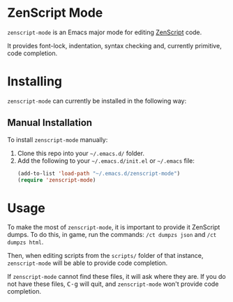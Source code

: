 # ZenScript Mode

`zenscript-mode` is an Emacs major mode for editing
[ZenScript](https://github.com/CraftTweaker/ZenScript) code.

It provides font-lock, indentation, syntax checking and,
currently primitive, code completion.

# Installing

`zenscript-mode` can currently be installed in the following way:

## Manual Installation

To install `zenscript-mode` manually:

1. Clone this repo into your `~/.emacs.d/` folder.
2. Add the following to your `~/.emacs.d/init.el` or `~/.emacs` file:
   ```lisp
   (add-to-list 'load-path "~/.emacs.d/zenscript-mode")
   (require 'zenscript-mode)
   ```

# Usage

To make the most of `zenscript-mode`, it is important to provide
it ZenScript dumps. To do this, in game, run the commands:
`/ct dumpzs json` and `/ct dumpzs html`.

Then, when editing scripts from the `scripts/` folder of that instance,
`zenscript-mode` will be able to provide code completion.

If `zenscript-mode` cannot find these files, it will ask where they are.
If you do not have these files, <kbd>C-g</kbd> will quit, and `zenscript-mode`
won't provide code completion.
